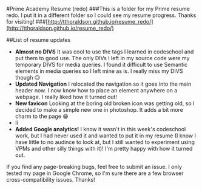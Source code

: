 #Prime Academy Resume (redo)
###This is a folder for my Prime resume redo. I put it in a different folder so I could see my resume progress. Thanks for visiting!
###[http://tthoraldson.github.io/resume_redo/](http://tthoraldson.github.io/resume_redo/)

##List of resume updates
+ **Almost no DIVS** It was cool to use the tags I learned in codeschool and put them to good use. The only DIVs I left in my source code were my temporary DIVS for media queries. I found it difficult to use Semantic elements in media queries so I left mine as is. I really miss my DIVS though :disappointed_relieved:
+ **Updated Navigation** I relocated the navigation so it goes into the main header now. I now know how to place an element anywhere on a webpage. I really liked how it turned out!
+ **New favicon** Looking at the boring old broken icon was getting old, so I decided to make a simple new one in photoshop. It adds a bit more charm to the page :grin:
+ li
+ **Added Google analytics!** I know it wasn't in this week's codeschool work, but I had never used it and wanted to put it in my resume (I know I have little to no audince to look at, but I still wanted to experiment using VPMs and other silly things with it)! I'm pretty happy with how it turned out.

If you find any page-breaking bugs, feel free to submit an issue. I only tested my page in Google Chrome, so I'm sure there are a few browser cross-compatibility issues. Thanks!
